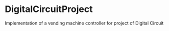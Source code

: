 # DigitalCircuitProject
Implementation of a vending machine controller for project of Digital Circuit
